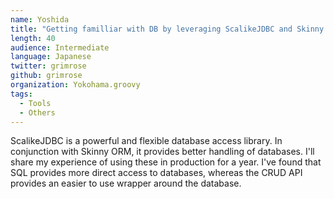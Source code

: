 ```yaml
---
name: Yoshida
title: "Getting familliar with DB by leveraging ScalikeJDBC and Skinny ORM"
length: 40
audience: Intermediate
language: Japanese
twitter: grimrose
github: grimrose
organization: Yokohama.groovy
tags:
  - Tools
  - Others
---
```

ScalikeJDBC is a powerful and flexible database access library. In conjunction with Skinny ORM, it provides better handling of databases. I'll share my experience of using these in production for a year. I've found that SQL provides more direct access to databases, whereas the CRUD API provides an easier to use wrapper around the database. 

